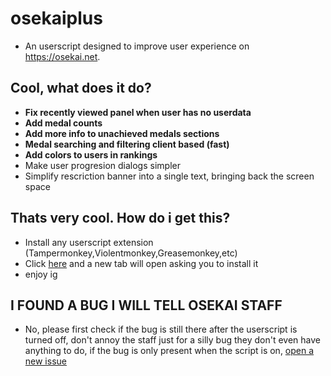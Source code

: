 # osekaiplus
* An userscript designed to improve user experience on https://osekai.net.

## Cool, what does it do?
* **Fix recently viewed panel when user has no userdata**
* **Add medal counts**
* **Add more info to unachieved medals sections**
* **Medal searching and filtering client based (fast)**
* **Add colors to users in rankings**
* Make user progresion dialogs simpler
* Simplify rescriction banner into a single text, bringing back the screen space

## Thats very cool. How do i get this?
* Install any userscript extension (Tampermonkey,Violentmonkey,Greasemonkey,etc)
* Click [here](./osekaiplus.user.js?raw=1) and a new tab will open asking you to install it
* enjoy ig

## I FOUND A BUG I WILL TELL OSEKAI STAFF
* No, please first check if the bug is still there after the userscript is turned off, don't annoy the staff just for a silly bug they don't even have anything to do, if the bug is only present when the script is on, [open a new issue](https://github.com/EXtremeExploit/osekaiplus/issues/new)
